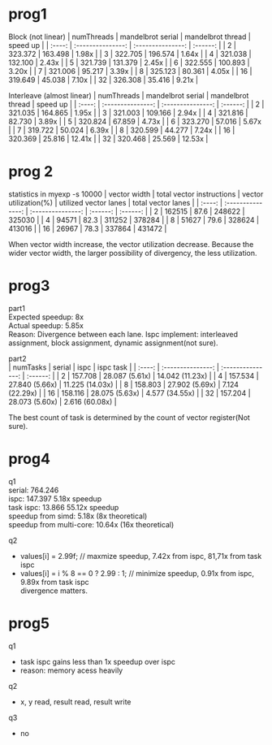 # prog1
Block  (not linear)
| numThreads | mandelbrot serial | mandelbrot thread | speed up |
| :----: | :---------------: | :---------------: | :------: |
|   2    |      323.372      |      163.498      |  1.98x   |
|   3    |      322.705      |      196.574      |  1.64x   |
|   4    |      321.038      |      132.100      |  2.43x   |
|   5    |      321.739      |      131.379      |  2.45x   |
|   6    |      322.555      |      100.893      |  3.20x   |
|   7    |      321.006      |      95.217       |  3.39x   |
|   8    |      325.123      |      80.361       |  4.05x   |
|   16   |      319.649      |      45.038       |  7.10x   |
|   32   |      326.308      |      35.416       |  9.21x   |

Interleave  (almost linear)
| numThreads | mandelbrot serial | mandelbrot thread | speed up |
| :----: | :---------------: | :---------------: | :------: |
|   2    |      321.035      |      164.865      |  1.95x   |
|   3    |      321.003      |      109.166      |  2.94x   |
|   4    |      321.816      |      82.730      |  3.89x   |
|   5    |      320.824      |      67.859      |  4.73x   |
|   6    |      323.270      |      57.016      |  5.67x   |
|   7    |      319.722      |      50.024       |  6.39x   |
|   8    |      320.599      |      44.277       |  7.24x   |
|   16   |      320.369      |      25.816       |  12.41x   |
|   32   |      320.468      |      25.569       |  12.53x |



# prog 2
statistics in myexp -s 10000
| vector width | total vector instructions | vector utilization(%) | utilized vector lanes | total vector lanes |
| :----: | :---------------: | :---------------: | :------: | :------: |
|   2    |      162515      |      87.6      |  248622   | 325030 |
|   4    |      94571      |     82.3      |  311252   | 378284 |
|   8    |      51627      |      79.6      |  328624   | 413016 |
|   16    |      26967     |      78.3      |  337864   | 431472 |


When vector width increase, the vector utilization decrease. Because the wider vector width, the larger possibility of divergency, the less utilization. 


# prog3
part1  
Expected speedup: 8x  
Actual speedup: 5.85x  
Reason: Divergence between each lane. Ispc implement: interleaved assignment, block assignment, dynamic assignment(not sure).  

part2  
| numTasks |  serial | ispc | ispc task |
| :----: | :---------------: | :---------------: | :------: |
|   2    |      157.708      |      28.087 (5.61x)      |  14.042 (11.23x)   |
|   4    |      157.534    |      27.840 (5.66x)      |  11.225 (14.03x)  |
|   8    |      158.803      |      27.902 (5.69x)      |  7.124 (22.29x)   |
|   16    |      158.116      |      28.075 (5.63x)     |  4.577 (34.55x)  |
|   32    |      157.204      |      28.073 (5.60x)     |  2.616 (60.08x)  |


The best count of task is determined by the count of vector register(Not sure).  

# prog4  
q1  
serial: 764.246  
ispc: 147.397  5.18x speedup  
task ispc:  13.866  55.12x speedup  
speedup from simd:  5.18x (8x theoretical)  
speedup from multi-core: 10.64x (16x theoretical)   

q2  
* values[i] = 2.99f; // maxmize speedup, 7.42x from ispc, 81,71x from task ispc  
* values[i] = i % 8 == 0 ? 2.99 : 1; // minimize speedup, 0.91x from ispc, 9.89x from task ispc  
divergence matters.  

# prog5 
q1  
* task ispc gains less than 1x speedup over ispc  
* reason: memory acess heavily

q2  
* x, y read, result read, result write

q3
* no


